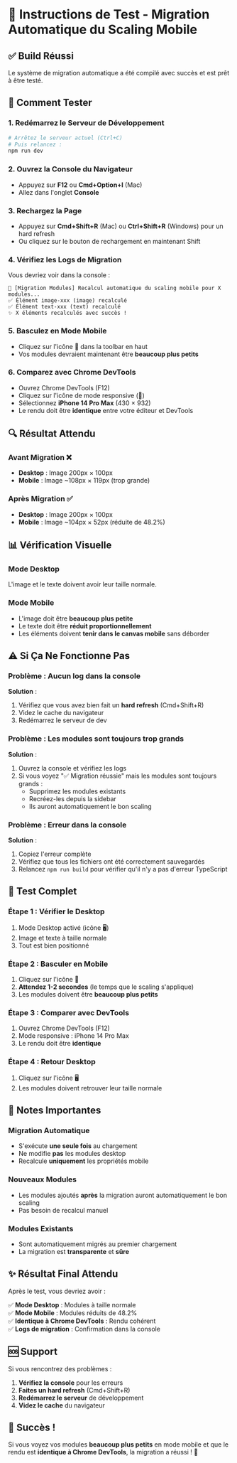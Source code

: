 # 🧪 Instructions de Test - Migration Automatique du Scaling Mobile

## ✅ Build Réussi

Le système de migration automatique a été compilé avec succès et est prêt à être testé.

## 🚀 Comment Tester

### 1. **Redémarrez le Serveur de Développement**

```bash
# Arrêtez le serveur actuel (Ctrl+C)
# Puis relancez :
npm run dev
```

### 2. **Ouvrez la Console du Navigateur**

- Appuyez sur **F12** ou **Cmd+Option+I** (Mac)
- Allez dans l'onglet **Console**

### 3. **Rechargez la Page**

- Appuyez sur **Cmd+Shift+R** (Mac) ou **Ctrl+Shift+R** (Windows) pour un hard refresh
- Ou cliquez sur le bouton de rechargement en maintenant Shift

### 4. **Vérifiez les Logs de Migration**

Vous devriez voir dans la console :

```
🔄 [Migration Modules] Recalcul automatique du scaling mobile pour X modules...
✅ Élément image-xxx (image) recalculé
✅ Élément text-xxx (text) recalculé
✨ X éléments recalculés avec succès !
```

### 5. **Basculez en Mode Mobile**

- Cliquez sur l'icône **📱** dans la toolbar en haut
- Vos modules devraient maintenant être **beaucoup plus petits**

### 6. **Comparez avec Chrome DevTools**

- Ouvrez Chrome DevTools (F12)
- Cliquez sur l'icône de mode responsive (📱)
- Sélectionnez **iPhone 14 Pro Max** (430 × 932)
- Le rendu doit être **identique** entre votre éditeur et DevTools

## 🔍 Résultat Attendu

### Avant Migration ❌
- **Desktop** : Image 200px × 100px
- **Mobile** : Image ~108px × 119px (trop grande)

### Après Migration ✅
- **Desktop** : Image 200px × 100px
- **Mobile** : Image ~104px × 52px (réduite de 48.2%)

## 📊 Vérification Visuelle

### Mode Desktop
L'image et le texte doivent avoir leur taille normale.

### Mode Mobile
- L'image doit être **beaucoup plus petite**
- Le texte doit être **réduit proportionnellement**
- Les éléments doivent **tenir dans le canvas mobile** sans déborder

## ⚠️ Si Ça Ne Fonctionne Pas

### Problème : Aucun log dans la console

**Solution** :
1. Vérifiez que vous avez bien fait un **hard refresh** (Cmd+Shift+R)
2. Videz le cache du navigateur
3. Redémarrez le serveur de dev

### Problème : Les modules sont toujours trop grands

**Solution** :
1. Ouvrez la console et vérifiez les logs
2. Si vous voyez "✅ Migration réussie" mais les modules sont toujours grands :
   - Supprimez les modules existants
   - Recréez-les depuis la sidebar
   - Ils auront automatiquement le bon scaling

### Problème : Erreur dans la console

**Solution** :
1. Copiez l'erreur complète
2. Vérifiez que tous les fichiers ont été correctement sauvegardés
3. Relancez `npm run build` pour vérifier qu'il n'y a pas d'erreur TypeScript

## 🎯 Test Complet

### Étape 1 : Vérifier le Desktop
1. Mode Desktop activé (icône 🖥️)
2. Image et texte à taille normale
3. Tout est bien positionné

### Étape 2 : Basculer en Mobile
1. Cliquez sur l'icône 📱
2. **Attendez 1-2 secondes** (le temps que le scaling s'applique)
3. Les modules doivent être **beaucoup plus petits**

### Étape 3 : Comparer avec DevTools
1. Ouvrez Chrome DevTools (F12)
2. Mode responsive : iPhone 14 Pro Max
3. Le rendu doit être **identique**

### Étape 4 : Retour Desktop
1. Cliquez sur l'icône 🖥️
2. Les modules doivent retrouver leur taille normale

## 📝 Notes Importantes

### Migration Automatique
- S'exécute **une seule fois** au chargement
- Ne modifie **pas** les modules desktop
- Recalcule **uniquement** les propriétés mobile

### Nouveaux Modules
- Les modules ajoutés **après** la migration auront automatiquement le bon scaling
- Pas besoin de recalcul manuel

### Modules Existants
- Sont automatiquement migrés au premier chargement
- La migration est **transparente** et **sûre**

## ✨ Résultat Final Attendu

Après le test, vous devriez avoir :

✅ **Mode Desktop** : Modules à taille normale  
✅ **Mode Mobile** : Modules réduits de 48.2%  
✅ **Identique à Chrome DevTools** : Rendu cohérent  
✅ **Logs de migration** : Confirmation dans la console  

## 🆘 Support

Si vous rencontrez des problèmes :

1. **Vérifiez la console** pour les erreurs
2. **Faites un hard refresh** (Cmd+Shift+R)
3. **Redémarrez le serveur** de développement
4. **Videz le cache** du navigateur

## 🎉 Succès !

Si vous voyez vos modules **beaucoup plus petits** en mode mobile et que le rendu est **identique à Chrome DevTools**, la migration a réussi ! 🚀
